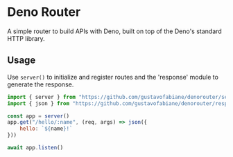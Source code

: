 # Deno Router

A simple router to build APIs with Deno, built on top of the Deno's standard HTTP library.

## Usage

Use `server()` to initialize and register routes and the 'response' module to generate the response.

```javascript
import { server } from "https://github.com/gustavofabiane/denorouter/server.ts"
import { json } from "https://github.com/gustavofabiane/denorouter/response.ts"

const app = server()
app.get("/hello/:name", (req, args) => json({
    hello: `${name}!`
}))

await app.listen()
```
